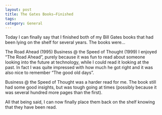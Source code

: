 ```yaml
---
layout: post
title: The Gates Books–Finished
tags: 
category: General
---
```

Today I can finally say that I finished both of my Bill Gates books that had been lying on the shelf for several years. The books were…

The Road Ahead (1995)
Business @ the Speed of Thought (1999)
I enjoyed “The Road Ahead”, purely because it was fun to read about someone looking into the future at technology, while I could read it looking at the past. In fact I was quite impressed with how much he got right and it was also nice to remember “The good old days”.

Business @ the Speed of Thought was a harder read for me. The book still had some good insights, but was tough going at times (possibly because it was several hundred more pages than the first).

All that being said, I can now finally place them back on the shelf knowing that they have been read.